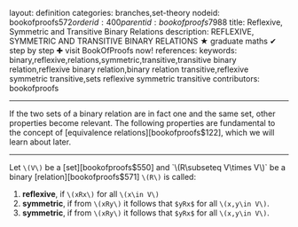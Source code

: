 layout: definition
categories: branches,set-theory
nodeid: bookofproofs$572
orderid: 400
parentid: bookofproofs$7988
title: Reflexive, Symmetric and Transitive Binary Relations
description: REFLEXIVE, SYMMETRIC AND TRANSITIVE BINARY RELATIONS &#9733; graduate maths &#10004; step by step &#10010; visit BookOfProofs now!
references: 
keywords: binary,reflexive,relations,symmetric,transitive,transitive binary relation,reflexive binary relation,binary relation transitive,reflexive symmetric transitive,sets reflexive symmetric transitive
contributors: bookofproofs

---
If the two sets of a binary relation are in fact one and the same set, other properties become relevant. The following properties are fundamental to the concept of [equivalence relations][bookofproofs$122], which we will learn about later.

---

Let `\(V\)` be a [set][bookofproofs$550] and `\(R\subseteq V\times V\)` be a binary [relation][bookofproofs$571] `\(R\)` is called:

1. **reflexive**, if `\(xRx\)` for all `\(x\in V\)`
1. **symmetric**, if from `\(xRy\)` it follows that `$yRx$` for all `\(x,y\in V\)`.
1. **symmetric**, if from `\(xRy\)` it follows that `$yRx$` for all `\(x,y\in V\)`.
